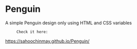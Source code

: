 # Penguin
A simple Penguin design only using HTML and CSS variables


         Check it here:
  https://sahoochinmay.github.io/Penguin/
